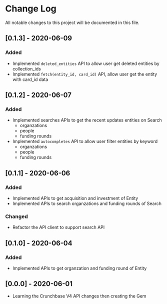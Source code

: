 # Change Log

All notable changes to this project will be documented in this file.

## [0.1.3] - 2020-06-09

### Added
- Implemented `deleted_entities` API to allow user get deleted entities by collection_ids
- Implemented `fetch(entity_id, card_id)` API, allow user get the entity with card_id data

## [0.1.2] - 2020-06-07

### Added
- Implemented searches APIs to get the recent updates entities on Search
  - organzations
  - people
  - funding rounds
- Implemented `autocompletes` API to allow user filter entities by keyword
  - organzations
  - people
  - funding rounds

## [0.1.1] - 2020-06-06

### Added
- Implemented APIs to get acquisition and investment of Entity
- Implemented APIs to search organzations and funding rounds of Search

### Changed
- Refactor the API client to support search API

## [0.1.0] - 2020-06-04

### Added

- Implemented APIs to get organzation and funding round of Entity

## [0.0.0] - 2020-06-01

- Learning the Crunchbase V4 API changes then creating the Gem
